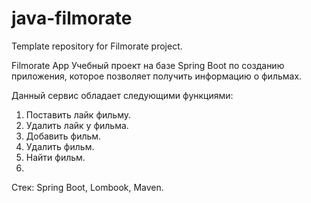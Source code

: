 # java-filmorate
Template repository for Filmorate project.

Filmorate App
Учебный проект на базе Spring Boot по созданию приложения, которое позволяет получить информацию о фильмах.

Данный сервис обладает следующими функциями:

1. Поставить лайк фильму.
2. Удалить лайк у фильма.
3. Добавить фильм.
4. Удалить фильм.
5. Найти фильм.
6. 
Стек: Spring Boot, Lombook, Maven.

